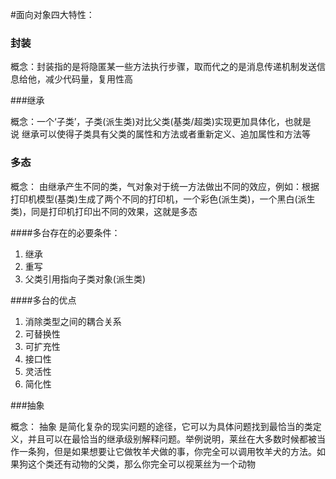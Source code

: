 #面向对象四大特性：

### 封装

概念：封装指的是将隐匿某一些方法执行步骤，取而代之的是消息传递机制发送信息给他，减少代码量，复用性高

###继承

概念：一个‘子类’，子类(派生类)对比父类(基类/超类)实现更加具体化，也就是说 继承可以使得子类具有父类的属性和方法或者重新定义、追加属性和方法等 

### 多态

概念： 由继承产生不同的类，气对象对于统一方法做出不同的效应，例如：根据打印机模型(基类)生成了两个不同的打印机，一个彩色(派生类)，一个黑白(派生类)，同是打印机打印出不同的效果，这就是多态

####多台存在的必要条件：

1. 继承
2. 重写
3. 父类引用指向子类对象(派生类)

####多台的优点

1. 消除类型之间的耦合关系
2. 可替换性
3. 可扩充性
4. 接口性
5. 灵活性
6. 简化性

###抽象

概念： 抽象 是简化复杂的现实问题的途径，它可以为具体问题找到最恰当的类定义，并且可以在最恰当的继承级别解释问题。举例说明，莱丝在大多数时候都被当作一条狗，但是如果想要让它做牧羊犬做的事，你完全可以调用牧羊犬的方法。如果狗这个类还有动物的父类，那么你完全可以视莱丝为一个动物 